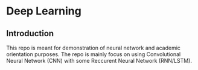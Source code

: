 # Deep Learning 
## Introduction
This repo is meant for demonstration of neural network and academic orientation purposes. The repo is mainly focus on using Convolutional Neural Network (CNN) with some Reccurent Neural Network (RNN/LSTM). 
